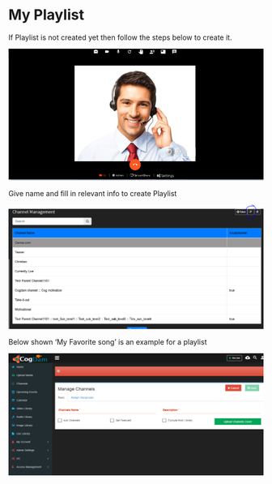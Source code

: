 # My Playlist

If Playlist is not created yet then follow the steps below to create it.

![](../.gitbook/assets/image%20%28103%29.png)

Give name and fill in relevant info to create Playlist

![](../.gitbook/assets/image%20%28213%29.png)

Below shown ‘My Favorite song’ is an example for a playlist

![](../.gitbook/assets/image%20%2827%29.png)


